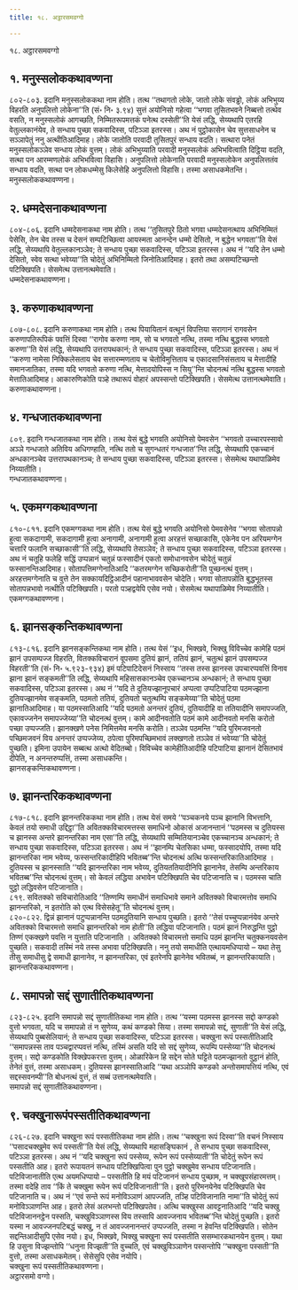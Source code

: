 ```yaml
---
title: १८. अट्ठारसमवग्गो

---
```

१८. अट्ठारसमवग्गो  


## १. मनुस्सलोककथावण्णना

८०२-८०३. इदानि मनुस्सलोककथा नाम होति। तत्थ ‘‘तथागतो लोके, जातो लोके संवड्ढो, लोकं अभिभुय्य विहरति अनुपलित्तो लोकेना’’ति (सं॰ नि॰ ३.९४) सुत्तं अयोनिसो गहेत्वा ‘‘भगवा तुसितभवने निब्बत्तो तत्थेव वसति, न मनुस्सलोकं आगच्छति, निम्मितरूपमत्तकं पनेत्थ दस्सेती’’ति येसं लद्धि, सेय्यथापि एतरहि वेतुल्लकानंयेव, ते सन्धाय पुच्छा सकवादिस्स, पटिञ्ञा इतरस्स। अथ नं पुट्ठोकासेन चेव सुत्तसाधनेन च सञ्ञापेतुं ननु अत्थीतिआदिमाह। लोके जातोति परवादी तुसितपुरं सन्धाय वदति। सत्थारा पनेतं मनुस्सलोकञ्ञेव सन्धाय लोकं वुत्तम्। लोकं अभिभुय्याति परवादी मनुस्सलोकं अभिभवित्वाति दिट्ठिया वदति, सत्था पन आरम्मणलोकं अभिभवित्वा विहासि। अनुपलित्तो लोकेनाति परवादी मनुस्सलोकेन अनुपलित्ततंव सन्धाय वदति, सत्था पन लोकधम्मेसु किलेसेहि अनुपलित्तो विहासि। तस्मा असाधकमेतन्ति।  
मनुस्सलोककथावण्णना।  


## २. धम्मदेसनाकथावण्णना

८०४-८०६. इदानि धम्मदेसनाकथा नाम होति। तत्थ ‘‘तुसितपुरे ठितो भगवा धम्मदेसनत्थाय अभिनिम्मितं पेसेसि, तेन चेव तस्स च देसनं सम्पटिच्छित्वा आयस्मता आनन्देन धम्मो देसितो, न बुद्धेन भगवता’’ति येसं लद्धि, सेय्यथापि वेतुल्लकानञ्ञेव; ते सन्धाय पुच्छा सकवादिस्स, पटिञ्ञा इतरस्स। अथ नं ‘‘यदि तेन धम्मो देसितो, स्वेव सत्था भवेय्या’’ति चोदेतुं अभिनिम्मितो जिनोतिआदिमाह। इतरो तथा असम्पटिच्छन्तो पटिक्खिपति। सेसमेत्थ उत्तानत्थमेवाति।  
धम्मदेसनाकथावण्णना।  


## ३. करुणाकथावण्णना

८०७-८०८. इदानि करुणाकथा नाम होति। तत्थ पियायितानं वत्थूनं विपत्तिया सरागानं रागवसेन करुणापतिरूपिकं पवत्तिं दिस्वा ‘‘रागोव करुणा नाम, सो च भगवतो नत्थि, तस्मा नत्थि बुद्धस्स भगवतो करुणा’’ति येसं लद्धि, सेय्यथापि उत्तरापथकानं; ते सन्धाय पुच्छा सकवादिस्स, पटिञ्ञा इतरस्स। अथ नं ‘‘करुणा नामेसा निक्किलेसताय चेव सत्तारम्मणताय च चेतोविमुत्तिताय च एकादसानिसंसताय च मेत्तादीहि समानजातिका, तस्मा यदि भगवतो करुणा नत्थि, मेत्तादयोपिस्स न सियु’’न्ति चोदनत्थं नत्थि बुद्धस्स भगवतो मेत्तातिआदिमाह। आकारुणिकोति पञ्हे तथारूपं वोहारं अपस्सन्तो पटिक्खिपति। सेसमेत्थ उत्तानत्थमेवाति।  
करुणाकथावण्णना।  


## ४. गन्धजातकथावण्णना

८०९. इदानि गन्धजातकथा नाम होति। तत्थ येसं बुद्धे भगवति अयोनिसो पेमवसेन ‘‘भगवतो उच्चारपस्सावो अञ्ञे गन्धजाते अतिविय अधिगण्हाति, नत्थि ततो च सुगन्धतरं गन्धजात’’न्ति लद्धि, सेय्यथापि एकच्चानं अन्धकानञ्चेव उत्तरापथकानञ्च; ते सन्धाय पुच्छा सकवादिस्स, पटिञ्ञा इतरस्स। सेसमेत्थ यथापाळिमेव निय्यातीति।  
गन्धजातकथावण्णना।  


## ५. एकमग्गकथावण्णना

८१०-८११. इदानि एकमग्गकथा नाम होति। तत्थ येसं बुद्धे भगवति अयोनिसो पेमवसेनेव ‘‘भगवा सोतापन्नो हुत्वा सकदागामी, सकदागामी हुत्वा अनागामी, अनागामी हुत्वा अरहत्तं सच्छाकासि, एकेनेव पन अरियमग्गेन चत्तारि फलानि सच्छाकासी’’ति लद्धि, सेय्यथापि तेसञ्ञेव; ते सन्धाय पुच्छा सकवादिस्स, पटिञ्ञा इतरस्स। अथ नं चतूहि फलेहि सद्धिं उप्पन्नानं चतुन्नं फस्सादीनं एकतो समोधानवसेन चोदेतुं चतुन्नं फस्सानन्तिआदिमाह। सोतापत्तिमग्गेनातिआदि ‘‘कतरमग्गेन सच्छिकरोती’’ति पुच्छनत्थं वुत्तम्। अरहत्तमग्गेनाति च वुत्ते तेन सक्कायदिट्ठिआदीनं पहानाभाववसेन चोदेति। भगवा सोतापन्नोति बुद्धभूतस्स सोतापन्नभावो नत्थीति पटिक्खिपति। परतो पञ्हद्वयेपि एसेव नयो। सेसमेत्थ यथापाळिमेव निय्यातीति।  
एकमग्गकथावण्णना।  


## ६. झानसङ्कन्तिकथावण्णना

८१३-८१६. इदानि झानसङ्कन्तिकथा नाम होति। तत्थ येसं ‘‘इध, भिक्खवे, भिक्खु विविच्चेव कामेहि पठमं झानं उपसम्पज्ज विहरति, वितक्कविचारानं वूपसमा दुतियं झानं, ततियं झानं, चतुत्थं झानं उपसम्पज्ज विहरती’’ति (सं॰ नि॰ ५.९२३-९३४) इमं पटिपाटिदेसनं निस्साय ‘‘तस्स तस्स झानस्स उपचारप्पवत्तिं विनाव झाना झानं सङ्कमती’’ति लद्धि, सेय्यथापि महिसासकानञ्चेव एकच्चानञ्च अन्धकानं; ते सन्धाय पुच्छा सकवादिस्स, पटिञ्ञा इतरस्स। अथ नं ‘‘यदि ते दुतियज्झानूपचारं अप्पत्वा उप्पटिपाटिया पठमज्झाना दुतियज्झानमेव सङ्कमति, पठमतो ततियं, दुतियतो चतुत्थम्पि सङ्कमेय्या’’ति चोदेतुं पठमा झानातिआदिमाह। या पठमस्सातिआदि ‘‘यदि पठमतो अनन्तरं दुतियं, दुतियादीहि वा ततियादीनि समापज्जति, एकावज्जनेन समापज्जेय्या’’ति चोदनत्थं वुत्तम्। कामे आदीनवतोति पठमं कामे आदीनवतो मनसि करोतो पच्छा उप्पज्जति। झानक्खणे पनेस निमित्तमेव मनसि करोति। तञ्ञेव पठमन्ति ‘‘यदि पुरिमजवनतो पच्छिमजवनं विय अनन्तरं उप्पज्जेय्य, ठपेत्वा पुरिमपच्छिमभावं लक्खणतो तञ्ञेव तं भवेय्या’’ति चोदेतुं पुच्छति। इमिना उपायेन सब्बत्थ अत्थो वेदितब्बो। विविच्चेव कामेहीतिआदीहि पटिपाटिया झानानं देसितभावं दीपेति, न अनन्तरुप्पत्तिं, तस्मा असाधकन्ति।  
झानसङ्कन्तिकथावण्णना।  


## ७. झानन्तरिककथावण्णना

८१७-८१८. इदानि झानन्तरिककथा नाम होति। तत्थ येसं समये ‘‘पञ्चकनये पञ्च झानानि विभत्तानि, केवलं तयो समाधी उद्दिट्ठा’’ति अवितक्कविचारमत्तस्स समाधिनो ओकासं अजानन्तानं ‘‘पठमस्स च दुतियस्स च झानस्स अन्तरे झानन्तरिका नाम एसा’’ति लद्धि, सेय्यथापि सम्मितियानञ्चेव एकच्चानञ्च अन्धकानं; ते सन्धाय पुच्छा सकवादिस्स, पटिञ्ञा इतरस्स। अथ नं ‘‘झानम्पि चेतसिका धम्मा, फस्सादयोपि, तस्मा यदि झानन्तरिका नाम भवेय्य, फस्सन्तरिकादीहिपि भवितब्ब’’न्ति चोदनत्थं अत्थि फस्सन्तरिकातिआदिमाह ।  
दुतियस्स च झानस्साति ‘‘यदि झानन्तरिका नाम भवेय्य, दुतियततियादीनिपि झानानेव, तेसम्पि अन्तरिकाय भवितब्ब’’न्ति चोदनत्थं वुत्तम्। सो केवलं लद्धिया अभावेन पटिक्खिपति चेव पटिजानाति च। पठमस्स चाति पुट्ठो लद्धिवसेन पटिजानाति।  
८१९. सवितक्को सविचारोतिआदि ‘‘तिण्णम्पि समाधीनं समाधिभावे समाने अवितक्को विचारमत्तोव समाधि झानन्तरिको, न इतरोति को एत्थ विसेसहेतू’’ति चोदनत्थं वुत्तम्।  
८२०-८२२. द्विन्नं झानानं पटुप्पन्नानन्ति पठमदुतियानि सन्धाय पुच्छति। इतरो ‘‘तेसं पच्चुप्पन्नानंयेव अन्तरे अवितक्को विचारमत्तो समाधि झानन्तरिको नाम होती’’ति लद्धिया पटिजानाति। पठमं झानं निरुद्धन्ति पुट्ठो तिण्णं एकक्खणे पवत्ति न युत्ताति पटिजानाति । अवितक्को विचारमत्तो समाधि पठमं झानन्ति चतुक्कनयवसेन पुच्छति। सकवादी तस्मिं नये तस्स अभावा पटिक्खिपति। ननु तयो समाधीति एत्थायमधिप्पायो – यथा तेसु तीसु समाधीसु द्वे समाधी झानानेव, न झानन्तरिका, एवं इतरेनपि झानेनेव भवितब्बं, न झानन्तरिकायाति।  
झानन्तरिककथावण्णना।  


## ८. समापन्नो सद्दं सुणातीतिकथावण्णना

८२३-८२५. इदानि समापन्नो सद्दं सुणातीतिकथा नाम होति। तत्थ ‘‘यस्मा पठमस्स झानस्स सद्दो कण्डको वुत्तो भगवता, यदि च समापन्नो तं न सुणेय्य, कथं कण्डको सिया। तस्मा समापन्नो सद्दं, सुणाती’’ति येसं लद्धि, सेय्यथापि पुब्बसेलियानं; ते सन्धाय पुच्छा सकवादिस्स, पटिञ्ञा इतरस्स। चक्खुना रूपं पस्सतीतिआदि ‘‘समापन्नस्स ताव पञ्चद्वारप्पवत्तं नत्थि, तस्मिं असति यदि सो सद्दं सुणेय्य, रूपम्पि पस्सेय्या’’ति चोदनत्थं वुत्तम्। सद्दो कण्डकोति विक्खेपकरत्ता वुत्तम्। ओळारिकेन हि सद्देन सोते घट्टिते पठमज्झानतो वुट्ठानं होति, तेनेतं वुत्तं, तस्मा असाधकम्। दुतियस्स झानस्सातिआदि ‘‘यथा अञ्ञोपि कण्डको अन्तोसमापत्तियं नत्थि, एवं सद्दस्सवनम्पी’’ति बोधनत्थं वुत्तं, तं सब्बं उत्तानत्थमेवाति।  
समापन्नो सद्दं सुणातीतिकथावण्णना।  


## ९. चक्खुनारूपंपस्सतीतिकथावण्णना

८२६-८२७. इदानि चक्खुना रूपं पस्सतीतिकथा नाम होति। तत्थ ‘‘चक्खुना रूपं दिस्वा’’ति वचनं निस्साय ‘‘पसादचक्खुमेव रूपं पस्सती’’ति येसं लद्धि, सेय्यथापि महासङ्घिकानं , ते सन्धाय पुच्छा सकवादिस्स, पटिञ्ञा इतरस्स। अथ नं ‘‘यदि चक्खुना रूपं पस्सेय्य, रूपेन रूपं पस्सेय्याती’’ति चोदेतुं रूपेन रूपं पस्सतीति आह। इतरो रूपायतनं सन्धाय पटिक्खिपित्वा पुन पुट्ठो चक्खुमेव सन्धाय पटिजानाति। पटिविजानातीति एत्थ अयमधिप्पायो – पस्सतीति हि मयं पटिजाननं सन्धाय पुच्छाम, न चक्खूपसंहारमत्तम्। तस्मा वदेहि ताव ‘‘किं ते चक्खुमा रूपेन रूपं पटिविजानाती’’ति। इतरो पुरिमनयेनेव पटिक्खिपति चेव पटिजानाति च। अथ नं ‘‘एवं सन्ते रूपं मनोविञ्ञाणं आपज्जति, तञ्हि पटिविजानाति नामा’’ति चोदेतुं रूपं मनोविञ्ञाणन्ति आह। इतरो लेसं अलभन्तो पटिक्खिपतेव। अत्थि चक्खुस्स आवट्टनातिआदि ‘‘यदि चक्खु पटिविजाननट्ठेन पस्सति, चक्खुविञ्ञाणस्स विय तस्सापि आवज्जनाय भवितब्ब’’न्ति चोदेतुं पुच्छति। इतरो यस्मा न आवज्जनपटिबद्धं चक्खु, न तं आवज्जनानन्तरं उप्पज्जति, तस्मा न हेवन्ति पटिक्खिपति। सोतेन सद्दन्तिआदीसुपि एसेव नयो। इध, भिक्खवे, भिक्खु चक्खुना रूपं पस्सतीति ससम्भारकथानयेन वुत्तम्। यथा हि उसुना विज्झन्तोपि ‘‘धनुना विज्झती’’ति वुच्चति, एवं चक्खुविञ्ञाणेन पस्सन्तोपि ‘‘चक्खुना पस्सती’’ति वुत्तो, तस्मा असाधकमेतम्। सेसेसुपि एसेव नयोपि।  
चक्खुना रूपं पस्सतीतिकथावण्णना।  
अट्ठारसमो वग्गो।  